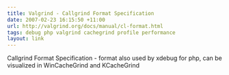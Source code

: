 ```yaml
---
title: Valgrind - Callgrind Format Specification
date: 2007-02-23 16:15:50 +11:00
url: http://valgrind.org/docs/manual/cl-format.html
tags: debug php valgrind cachegrind profile performance
layout: link
---
```

Callgrind Format Specification - format also used by xdebug for php, can be visualized in WinCacheGrind and KCacheGrind
